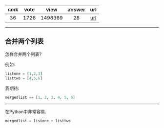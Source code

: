 
| rank | vote | view | answer | url |
|:-:|:-:|:-:|:-:|:-:|
|36|1726|1498369|28| [url](http://stackoverflow.com/questions/1720421/how-to-concatenate-two-lists-in-python) |
***

## 合并两个列表

怎样合并两个列表?

例如:

```python
listone = [1,2,3]
listtwo = [4,5,6]
```

我期待:

```python
mergedlist == [1, 2, 3, 4, 5, 6]
```

***

在Python中非常容易.

```python
mergedlist = listone + listtwo
```